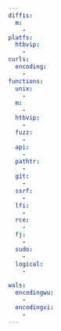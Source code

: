 ```yaml
---
diffis:
  m:
    -
platfs:
  htbvip:
    -
curls:
  encoding:
    -
functions:
  unix:
    -
  m:
    -
  htbvip:
    -
  fuzz:
    -
  api:
    -
  pathtr:
    -
  git:
    -
  ssrf:
    -
  lfi:
    -
  rce:
    -
  fj:
    -
  sudo:
    -
  logical:
    -

wals:
  encodingwu:
    -
  encodingvi:
    -
---
```

